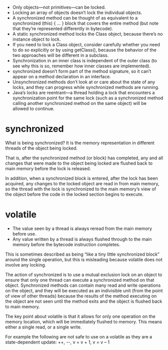 - Only objects—not primitives—can be locked.
- Locking an array of objects doesn’t lock the individual objects.
- A synchronized method can be thought of as equivalent to a synchronized (this) { ... } block that covers the entire method (but note that they’re represented differently in bytecode).
- A static synchronized method locks the Class object, because there’s no instance object to lock.
- If you need to lock a Class object, consider carefully whether you need to do so explicitly or by using getClass(), because the behavior of the two approaches will be different in a subclass.
- Synchronization in an inner class is independent of the outer class (to see why this is so, remember how inner classes are implemented).
- synchronized doesn’t form part of the method signature, so it can’t appear on a method declaration in an interface.
- Unsynchronized methods don’t look at or care about the state of any locks, and they can progress while synchronized methods are running.
- Java’s locks are reentrant—a thread holding a lock that encounters a synchronization point for the same lock (such as a synchronized method calling another synchronized method on the same object) will be allowed to continue.

# synchronized

What is being synchronized? It is the memory representation in different threads of the object being locked.

That is, after the synchronized method (or block) has completed, any and all changes that were made to the object being locked are flushed back to main memory before the lock is released.

In addition, when a synchronized block is entered, after the lock has been acquired, any changes to the locked object are read in from main memory, so the thread with the lock is synchronized to the main memory’s view of the object before the code in the locked section begins to execute.

# volatile

- The value seen by a thread is always reread from the main memory before use.
- Any value written by a thread is always flushed through to the main memory before the bytecode instruction completes.

This is sometimes described as being “like a tiny little synchronized block” around the single operation, but this is misleading because volatile does not involve any locking.

The action of synchronized is to use a mutual exclusion lock on an object to ensure that only one thread can execute a synchronized method on that object. Synchronized methods can contain many read and write operations on the object, and they will be executed as an indivisible unit (from the point of view of other threads) because the results of the method executing on the object are not seen until the method exits and the object is flushed back to main memory.

The key point about volatile is that it allows for only one operation on the memory location, which will be immediately flushed to memory. This means either a single read, or a single write.

For example the following are not safe to use on a volatile as they are a state-dependent update: ++, --, v = v + 1, v = v – 1